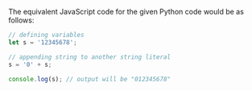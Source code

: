The equivalent JavaScript code for the given Python code would be as follows: 

```javascript
// defining variables
let s = '12345678';

// appending string to another string literal
s = '0' + s;  

console.log(s); // output will be "012345678"
```
